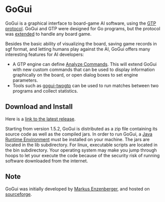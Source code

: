 GoGui
=====

GoGui is a graphical interface to board-game AI software, using the [GTP
protocol](http://www.lysator.liu.se/~gunnar/gtp/). GoGui and GTP were designed
for Go programs, but the protocol was
[extended](https://www.kayufu.com/gogui/rules.html) to handle any board game.

Besides the basic ability of visualizing the board, saving game records in sgf
format, and letting humans play against the AI, GoGui offers many interesting
features for AI developers:

 - A GTP engine can define
[Analyze Commands](https://www.kayufu.com/gogui/analyze.html). This will
extend GoGui with new custom commands that can be used to display information
graphically on the board, or open dialog boxes to set engine parameters.
 - Tools such as [gogui-twogtp](https://www.kayufu.com/gogui/reference-twogtp.html) can be used to run matches between two programs and collect statistics.

Download and Install
--------------------

Here is a [link to the latest release](https://github.com/Remi-Coulom/gogui/releases/tag/v1.5.1).

Starting from version 1.5.2, GoGui is distributed as a zip file containing its
source code as well as the compiled jars. In order to run GoGui, a [Java
Runtime Environment](https://www.java.com/) must be installed on your machine.
The jars are located in the lib subdirectory. For linux, executable scripts are
located in the bin subdirectory. Your operating system may make you jump
through hoops to let your execute the code because of the security risk of
running software downloaded from the internet.

Note
----
GoGui was initially developed by [Markus Enzenberger](https://github.com/enz), and hosted on [sourceforge](http://gogui.sourceforge.net/).
